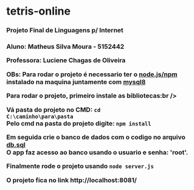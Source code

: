 # tetris-online

<h3>Projeto Final de Linguagens p/ Internet<h3>

Aluno: Matheus Silva Moura - 5152442

Professora: Luciene Chagas de Oliveira

<b>OBs:</b>
Para rodar o projeto é necessario ter o <a href="https://nodejs.org/en/" target="_blank" rel="noopener noreferrer">node.js/npm</a> instalado na maquina juntamente com <a href="https://www.mysql.com/" target="_blank" rel="noopener noreferrer">mysql8</a><br />

Para rodar o projeto, primeiro instale as bibliotecas:br />

Vá pasta do projeto no CMD: <code>cd C:\caminho\para\pasta</code><br />
Pelo cmd na pasta do projeto digite: <code>npm install</code>

Em seguida crie o banco de dados com o codigo no arquivo <a href="./db.sql">db.sql</a><br />
O app faz acesso ao banco usando o usuario e senha: 'root'.<br />

Finalmente rode o projeto usando <code>node server.js</code>

O projeto fica no link http://localhost:8081/
